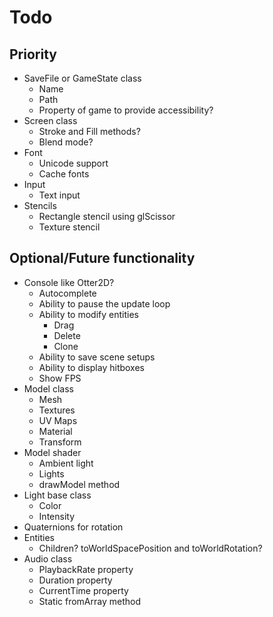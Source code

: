 # Todo

## Priority
* SaveFile or GameState class
    * Name
    * Path
    * Property of game to provide accessibility?
* Screen class
    * Stroke and Fill methods?
    * Blend mode?
* Font
    * Unicode support
    * Cache fonts
* Input
    * Text input
* Stencils
    * Rectangle stencil using glScissor
    * Texture stencil

## Optional/Future functionality
* Console like Otter2D?
    * Autocomplete
    * Ability to pause the update loop
    * Ability to modify entities
        * Drag
        * Delete
        * Clone
    * Ability to save scene setups
    * Ability to display hitboxes
    * Show FPS
* Model class
    * Mesh
    * Textures
    * UV Maps
    * Material
    * Transform
* Model shader
    * Ambient light
    * Lights
    * drawModel method
* Light base class
    * Color
    * Intensity
* Quaternions for rotation
* Entities
    * Children? toWorldSpacePosition and toWorldRotation?
* Audio class
    * PlaybackRate property
    * Duration property
    * CurrentTime property
    * Static fromArray method